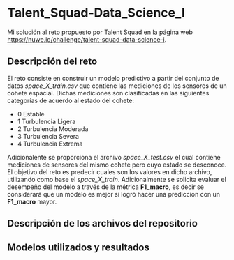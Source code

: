 # Talent_Squad-Data_Science_I

Mi solución al reto propuesto por Talent Squad en la página web https://nuwe.io/challenge/talent-squad-data-science-i.

## Descripción del reto
El reto consiste en construir un modelo predictivo a partir del conjunto de datos _space_X_train.csv_ que contiene las mediciones de los sensores de un cohete espacial. Dichas mediciones son clasificadas en las siguientes categorías de acuerdo al estado del cohete:

* 0 Estable
* 1 Turbulencia Ligera
* 2 Turbulencia Moderada
* 3 Turbulencia Severa
* 4 Turbulencia Extrema

Adicionalente se proporciona el archivo _space_X_test.csv_ el cual contiene mediciones de sensores del mismo cohete pero cuyo estado se desconoce. El objetivo del reto es predecir cuales son los valores en dicho archivo, utilizando como base el _space_X_train_. Adicionalmente se solicita evaluar el desempeño del modelo a través de la métrica __F1_macro__, es decir se considerará que un modelo es mejor si logró hacer una predicción con un __F1_macro__ mayor.


## Descripción de los archivos del repositorio



## Modelos utilizados y resultados
